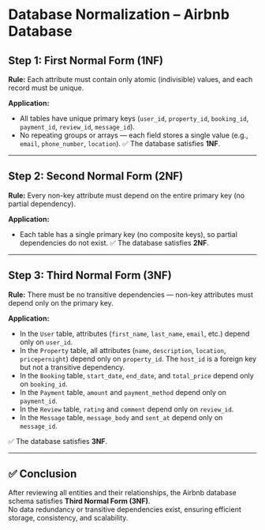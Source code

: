 # Database Normalization – Airbnb Database

## Step 1: First Normal Form (1NF)

**Rule:** Each attribute must contain only atomic (indivisible) values, and each record must be unique.

**Application:**
- All tables have unique primary keys (`user_id`, `property_id`, `booking_id`, `payment_id`, `review_id`, `message_id`).
- No repeating groups or arrays — each field stores a single value (e.g., `email`, `phone_number`, `location`).
✅ The database satisfies **1NF**.

---

## Step 2: Second Normal Form (2NF)

**Rule:** Every non-key attribute must depend on the entire primary key (no partial dependency).

**Application:**
- Each table has a single primary key (no composite keys), so partial dependencies do not exist.
✅ The database satisfies **2NF**.

---

## Step 3: Third Normal Form (3NF)

**Rule:** There must be no transitive dependencies — non-key attributes must depend only on the primary key.

**Application:**
- In the `User` table, attributes (`first_name`, `last_name`, `email`, etc.) depend only on `user_id`.
- In the `Property` table, all attributes (`name`, `description`, `location`, `pricepernight`) depend only on `property_id`. The `host_id` is a foreign key but not a transitive dependency.
- In the `Booking` table, `start_date`, `end_date`, and `total_price` depend only on `booking_id`.
- In the `Payment` table, `amount` and `payment_method` depend only on `payment_id`.
- In the `Review` table, `rating` and `comment` depend only on `review_id`.
- In the `Message` table, `message_body` and `sent_at` depend only on `message_id`.

✅ The database satisfies **3NF**.

---

## ✅ Conclusion

After reviewing all entities and their relationships, the Airbnb database schema satisfies **Third Normal Form (3NF)**.  
No data redundancy or transitive dependencies exist, ensuring efficient storage, consistency, and scalability.
